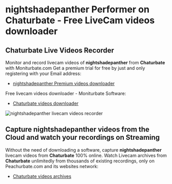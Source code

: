 # nightshadepanther Performer on Chaturbate - Free LiveCam videos downloader

## Chaturbate Live Videos Recorder

Monitor and record livecam videos of **nightshadepanther** from **Chaturbate** with Moniturbate.com
Get a premium trial for free by just and only registering with your Email address:
* [nightshadepanther Premium videos downloader](https://moniturbate.com/request-demo-licence-key.html)

Free livecam videos downloader - Moniturbate Software:
* [Chaturbate videos downloader](https://moniturbate.com/moniturbate-download-software.html)

![nightshadepanther livecam videos recorder](https://peachurnet.com/templates/moniturbate-software.png)


## Capture nightshadepanther videos from the Cloud and watch your recordings on Streaming

Without the need of downloading a software, capture **nightshadepanther** livecam videos from **Chaturbate** 100% online.
Watch Livecam archives from **Chaturbate** unlimitedly from thousands of existing recordings, only on Peachurbate.com and its websites network:
* [Chaturbate videos archives](https://peachurnet.com/)